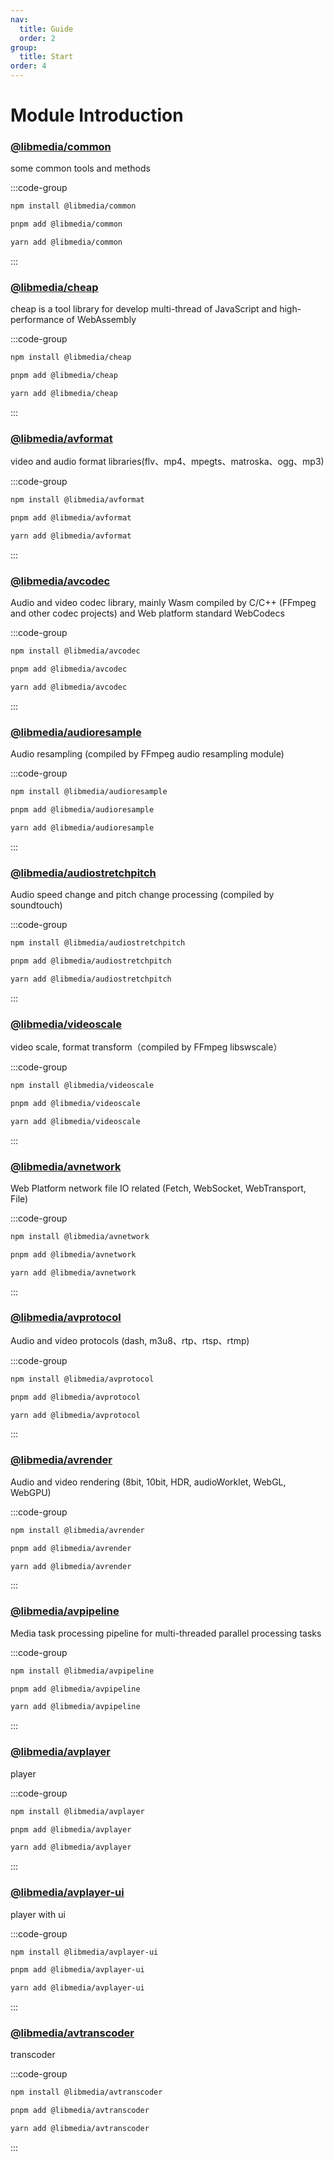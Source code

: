```yaml
---
nav:
  title: Guide
  order: 2
group:
  title: Start
order: 4
---
```


# Module Introduction

### [@libmedia/common](https://zhaohappy.github.io/libmedia/docs/index.html)

some common tools and methods

:::code-group

```bash [npm]
npm install @libmedia/common
```

```bash [pnpm]
pnpm add @libmedia/common
```

```bash [yarn]
yarn add @libmedia/common
```

:::

### [@libmedia/cheap](https://zhaohappy.github.io/libmedia/docs/index.html)

cheap is a tool library for develop multi-thread of JavaScript and high-performance of WebAssembly

:::code-group

```bash [npm]
npm install @libmedia/cheap
```

```bash [pnpm]
pnpm add @libmedia/cheap
```

```bash [yarn]
yarn add @libmedia/cheap
```

:::


### [@libmedia/avformat](https://zhaohappy.github.io/libmedia/docs/index.html)

video and audio format libraries(flv、mp4、mpegts、matroska、ogg、mp3)

:::code-group

```bash [npm]
npm install @libmedia/avformat
```

```bash [pnpm]
pnpm add @libmedia/avformat
```

```bash [yarn]
yarn add @libmedia/avformat
```

:::

### [@libmedia/avcodec](https://zhaohappy.github.io/libmedia/docs/index.html)

Audio and video codec library, mainly Wasm compiled by C/C++ (FFmpeg and other codec projects) and Web platform standard WebCodecs

:::code-group

```bash [npm]
npm install @libmedia/avcodec
```

```bash [pnpm]
pnpm add @libmedia/avcodec
```

```bash [yarn]
yarn add @libmedia/avcodec
```

:::


### [@libmedia/audioresample](https://zhaohappy.github.io/libmedia/docs/index.html)

Audio resampling (compiled by FFmpeg audio resampling module)

:::code-group

```bash [npm]
npm install @libmedia/audioresample
```

```bash [pnpm]
pnpm add @libmedia/audioresample
```

```bash [yarn]
yarn add @libmedia/audioresample
```

:::

### [@libmedia/audiostretchpitch](https://zhaohappy.github.io/libmedia/docs/index.html)

Audio speed change and pitch change processing (compiled by soundtouch)

:::code-group

```bash [npm]
npm install @libmedia/audiostretchpitch
```

```bash [pnpm]
pnpm add @libmedia/audiostretchpitch
```

```bash [yarn]
yarn add @libmedia/audiostretchpitch
```

:::

### [@libmedia/videoscale](https://zhaohappy.github.io/libmedia/docs/index.html)

video scale, format transform（compiled by FFmpeg libswscale）

:::code-group

```bash [npm]
npm install @libmedia/videoscale
```

```bash [pnpm]
pnpm add @libmedia/videoscale
```

```bash [yarn]
yarn add @libmedia/videoscale
```

:::

### [@libmedia/avnetwork](https://zhaohappy.github.io/libmedia/docs/index.html)

Web Platform network file IO related (Fetch, WebSocket, WebTransport, File)

:::code-group

```bash [npm]
npm install @libmedia/avnetwork
```

```bash [pnpm]
pnpm add @libmedia/avnetwork
```

```bash [yarn]
yarn add @libmedia/avnetwork
```

:::

### [@libmedia/avprotocol](https://zhaohappy.github.io/libmedia/docs/index.html)

Audio and video protocols (dash, m3u8、rtp、rtsp、rtmp)

:::code-group

```bash [npm]
npm install @libmedia/avprotocol
```

```bash [pnpm]
pnpm add @libmedia/avprotocol
```

```bash [yarn]
yarn add @libmedia/avprotocol
```

:::

### [@libmedia/avrender](https://zhaohappy.github.io/libmedia/docs/index.html)

Audio and video rendering (8bit, 10bit, HDR, audioWorklet, WebGL, WebGPU)

:::code-group

```bash [npm]
npm install @libmedia/avrender
```

```bash [pnpm]
pnpm add @libmedia/avrender
```

```bash [yarn]
yarn add @libmedia/avrender
```

:::

### [@libmedia/avpipeline](https://zhaohappy.github.io/libmedia/docs/index.html)

Media task processing pipeline for multi-threaded parallel processing tasks

:::code-group

```bash [npm]
npm install @libmedia/avpipeline
```

```bash [pnpm]
pnpm add @libmedia/avpipeline
```

```bash [yarn]
yarn add @libmedia/avpipeline
```

:::

### [@libmedia/avplayer](https://zhaohappy.github.io/libmedia/docs/index.html)

player

:::code-group

```bash [npm]
npm install @libmedia/avplayer
```

```bash [pnpm]
pnpm add @libmedia/avplayer
```

```bash [yarn]
yarn add @libmedia/avplayer
```

:::

### [@libmedia/avplayer-ui](https://zhaohappy.github.io/libmedia/docs/index.html)

player with ui

:::code-group

```bash [npm]
npm install @libmedia/avplayer-ui
```

```bash [pnpm]
pnpm add @libmedia/avplayer-ui
```

```bash [yarn]
yarn add @libmedia/avplayer-ui
```

:::

### [@libmedia/avtranscoder](https://zhaohappy.github.io/libmedia/docs/index.html)

transcoder

:::code-group

```bash [npm]
npm install @libmedia/avtranscoder
```

```bash [pnpm]
pnpm add @libmedia/avtranscoder
```

```bash [yarn]
yarn add @libmedia/avtranscoder
```

:::
